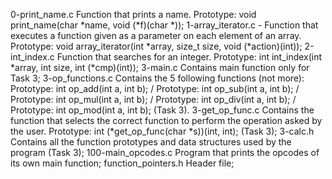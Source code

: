 0-print_name.c  Function that prints a name. Prototype: void print_name(char *name, void (*f)(char *));
1-array_iterator.c  - Function that executes a function given as a parameter on each element of an array. Prototype: void array_iterator(int *array, size_t size, void (*action)(int));
2-int_index.c  Function that searches for an integer. Prototype: int int_index(int *array, int size, int (*cmp)(int));
3-main.c  Contains main function only for Task 3;
3-op_functions.c  Contains the 5 following functions (not more): Prototype: int op_add(int a, int b); / Prototype: int op_sub(int a, int b); / Prototype: int op_mul(int a, int b); / Prototype: int op_div(int a, int b); / Prototype: int op_mod(int a, int b); (Task 3).
3-get_op_func.c  Contains the function that selects the correct function to perform the operation asked by the user. Prototype: int (*get_op_func(char *s))(int, int); (Task 3);
3-calc.h  Contains all the function prototypes and data structures used by the program (Task 3);
100-main_opcodes.c  Program that prints the opcodes of its own main function;
function_pointers.h  Header file;
